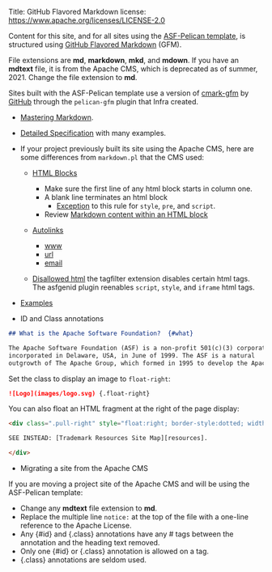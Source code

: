 Title: GitHub Flavored Markdown
license: https://www.apache.org/licenses/LICENSE-2.0

Content for this site, and for all sites using the [ASF-Pelican template](asf-pelican.html), is structured using [GitHub Flavored Markdown][3] (GFM).

File extensions are **md**, **markdown**, **mkd**, and **mdown**. If you have an **mdtext** file, it is from the Apache CMS, which is deprecated as of summer, 2021. Change the file extension to **md**.

Sites built with the ASF-Pelican template use a version of [cmark-gfm][1] by [GitHub][2] through the `pelican-gfm` plugin that Infra created.

- [Mastering Markdown][3].

- [Detailed Specification][4] with many examples.

- If your project previously built its site using the Apache CMS, here are some differences from `markdown.pl` that the CMS used:

  - [HTML Blocks][5]
    - Make sure the first line of any html block starts in column one.
    - A blank line terminates an html block
      - [Exception][6] to this rule for `style`, `pre`, and `script`.
    - Review [Markdown content within an HTML block][7]

  - [Autolinks][8]
    - [www][9]
    - [url][10]
    - [email][11]

  - [Disallowed html][12] the tagfilter extension disables certain html tags. The asfgenid plugin reenables `script`, `style`, and `iframe` html tags.
    
- [Examples][13]

- ID and Class annotations

```md
## What is the Apache Software Foundation?  {#what}

The Apache Software Foundation (ASF) is a non-profit 501(c)(3) corporation,
incorporated in Delaware, USA, in June of 1999. The ASF is a natural
outgrowth of The Apache Group, which formed in 1995 to develop the Apache HTTP Server.
```

Set the class to display an image to `float-right`:

```md
![Logo](images/logo.svg) {.float-right}
```

You can also float an HTML fragment at the right of the page display:

```html
<div class=".pull-right" style="float:right; border-style:dotted; width:200px; padding:5px; margin:5px">

SEE INSTEAD: [Trademark Resources Site Map][resources].

</div>
```

- Migrating a site from the Apache CMS

If you are moving a project site of the Apache CMS and will be using the ASF-Pelican template:

  - Change any **mdtext** file extension to **md**.
  - Replace the multiple line `notice:` at the top of the file with a one-line reference to the Apache License.
  - Any {#id} and {.class} annotations have any # tags between the annotation and the heading text removed.
  - Only one {#id} or {.class} annotation is allowed on a tag.
  - {.class} annotations are seldom used.


[1]: https://github.com/github/cmark-gfm
[2]: https://github.blog/2017-03-14-a-formal-spec-for-github-markdown/
[3]: https://guides.github.com/features/mastering-markdown/
[4]: https://github.github.com/gfm/
[5]: https://github.github.com/gfm/#html-block
[6]: https://github.github.com/gfm/#example-139
[7]: https://github.github.com/gfm/#example-122
[8]: https://github.github.com/gfm/#autolink
[9]: https://github.github.com/gfm/#extended-www-autolink
[10]: https://github.github.com/gfm/#extended-url-autolink
[11]: https://github.github.com/gfm/#extended-email-autolink
[12]: https://github.github.com/gfm/#disallowed-raw-html-extension-
[13]: https://sindresorhus.com/github-markdown-css/

